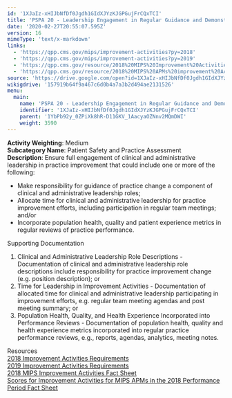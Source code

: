 ```yaml
---
id: '1XJaIz-xHIJbNfDf0Jgdh1GIdXJYzKJGPGujFrCQxTCI'
title: 'PSPA 20 - Leadership Engagement in Regular Guidance and Demonstrated Commitment for Implementing Practice Improvement Changes'
date: '2020-02-27T20:55:07.595Z'
version: 16
mimeType: 'text/x-markdown'
links:
  - 'https://qpp.cms.gov/mips/improvement-activities?py=2018'
  - 'https://qpp.cms.gov/mips/improvement-activities?py=2019'
  - 'https://qpp.cms.gov/resource/2018%20MIPS%20Improvement%20Activities%20Fact%20Sheet'
  - 'https://qpp.cms.gov/resource/2018%20MIPS%20APMs%20improvement%20Activities%20scores%20fact%20sheet'
source: 'https://drive.google.com/open?id=1XJaIz-xHIJbNfDf0Jgdh1GIdXJYzKJGPGujFrCQxTCI'
wikigdrive: '157919b64f9a467c6d0b4a7a3b2d494ae2131526'
menu:
  main:
    name: 'PSPA 20 - Leadership Engagement in Regular Guidance and Demonstrated Commitment for Implementing Practice Improvement Changes'
    identifier: '1XJaIz-xHIJbNfDf0Jgdh1GIdXJYzKJGPGujFrCQxTCI'
    parent: '1YbPb92y_0ZPiXk8hR-D11GKV_1AacyaOZNnv2MQmDWI'
    weight: 3590
---
```





**Activity Weighting**: Medium  
**Subcategory Name**: Patient Safety and Practice Assessment  
**Description**: Ensure full engagement of clinical and administrative leadership in practice improvement that could include one or more of the following:
* Make responsibility for guidance of practice change a component of clinical and administrative leadership roles; 
* Allocate time for clinical and administrative leadership for practice improvement efforts, including participation in regular team meetings; and/or
* Incorporate population health, quality and patient experience metrics in regular reviews of practice performance.




Supporting Documentation
1. Clinical and Administrative Leadership Role Descriptions - Documentation of clinical and administrative leadership role descriptions include responsibility for practice improvement change (e.g. position description); or 
2. Time for Leadership in Improvement Activities - Documentation of allocated time for clinical and administrative leadership participating in improvement efforts, e.g. regular team meeting agendas and post meeting summary; or 
3. Population Health, Quality, and Health Experience Incorporated into Performance Reviews - Documentation of population health, quality and health experience metrics incorporated into regular practice performance reviews, e.g., reports, agendas, analytics, meeting notes.




Resources  
[2018 Improvement Activities Requirements](https://qpp.cms.gov/mips/improvement-activities?py=2018)  
[2019 Improvement Activities Requirements](https://qpp.cms.gov/mips/improvement-activities?py=2019)  
[2018 MIPS Improvement Activities Fact Sheet](https://qpp.cms.gov/resource/2018%20MIPS%20Improvement%20Activities%20Fact%20Sheet)  
[Scores for Improvement Activities for MIPS APMs in the 2018 Performance Period Fact Sheet](https://qpp.cms.gov/resource/2018%20MIPS%20APMs%20improvement%20Activities%20scores%20fact%20sheet)
